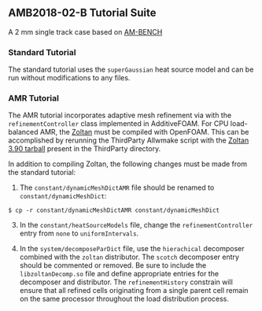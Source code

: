 ## AMB2018-02-B Tutorial Suite
A 2 mm single track case based on [AM-BENCH](https://www.nist.gov/ambench/amb2018-02-description)

### Standard Tutorial
The standard tutorial uses the `superGaussian` heat source model and can be run without modifications to any files.

### AMR Tutorial
The AMR tutorial incorporates adaptive mesh refinement via with the `refinementController` class implemented in AdditiveFOAM. For CPU load-balanced AMR, the [Zoltan](https://sandialabs.github.io/Zoltan) must be compiled with OpenFOAM. This can be accomplished by rerunning the ThirdParty Allwmake script with the [Zoltan 3.90 tarball](https://github.com/sandialabs/Zoltan/archive/refs/tags/v3.90.tar.gz) present in the ThirdParty directory.

In addition to compiling Zoltan, the following changes must be made from the standard tutorial:
1) The `constant/dynamicMeshDictAMR` file should be renamed to `constant/dynamicMeshDict`:

`$ cp -r constant/dynamicMeshDictAMR constant/dynamicMeshDict`

3) In the `constant/heatSourceModels` file, change the `refinementController` entry from `none` to `uniformIntervals`.

4) In the `system/decomposeParDict` file, use the `hierachical` decomposer combined with the `zoltan` distributor. The `scotch` decomposer entry should be commented or removed. Be sure to include the `libzoltanDecomp.so` file and define appropriate entries for the decomposer and distributor. The `refinementHistory` constrain will ensure that all refined cells originating from a single parent cell remain on the same processor throughout the load distribution process.
